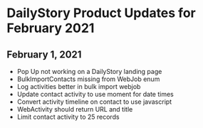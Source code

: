 # DailyStory Product Updates for February 2021

## February 1, 2021
* Pop Up not working on a DailyStory landing page
* BulkImportContacts missing from WebJob enum
* Log activities better in bulk import webjob
* Update contact activity to use moment for date times
* Convert activity timeline on contact to use javascript
* WebActivity should return URL and title
* Limit contact activity to 25 records
